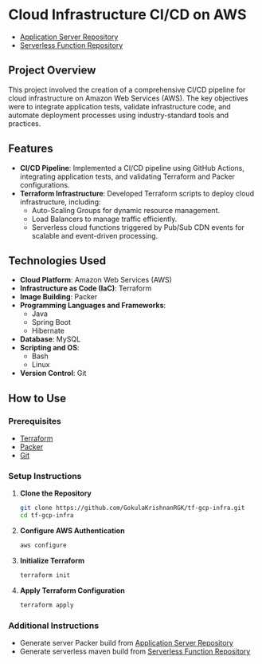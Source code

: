 # Cloud Infrastructure CI/CD on AWS


- [Application Server Repository](https://github.com/GokulaKrishnanRGK/cloud-webapp-server)
- [Serverless Function Repository](https://github.com/GokulaKrishnanRGK/serverless-function)

## Project Overview

This project involved the creation of a comprehensive CI/CD pipeline for cloud infrastructure on Amazon Web Services (AWS). The key objectives were to integrate application tests, validate infrastructure code, and automate deployment processes using industry-standard tools and practices.

## Features

- **CI/CD Pipeline**: Implemented a CI/CD pipeline using GitHub Actions, integrating application tests, and validating Terraform and Packer configurations.
- **Terraform Infrastructure**: Developed Terraform scripts to deploy cloud infrastructure, including:
  - Auto-Scaling Groups for dynamic resource management.
  - Load Balancers to manage traffic efficiently.
  - Serverless cloud functions triggered by Pub/Sub CDN events for scalable and event-driven processing.

## Technologies Used

- **Cloud Platform**: Amazon Web Services (AWS)
- **Infrastructure as Code (IaC)**: Terraform
- **Image Building**: Packer
- **Programming Languages and Frameworks**: 
  - Java
  - Spring Boot
  - Hibernate
- **Database**: MySQL
- **Scripting and OS**: 
  - Bash
  - Linux
- **Version Control**: Git

## How to Use

### Prerequisites

- [Terraform](https://learn.hashicorp.com/tutorials/terraform/install-cli)
- [Packer](https://learn.hashicorp.com/tutorials/packer/get-started-install-cli)
- [Git](https://git-scm.com/book/en/v2/Getting-Started-Installing-Git)

### Setup Instructions

1. **Clone the Repository**
   ```bash
   git clone https://github.com/GokulaKrishnanRGK/tf-gcp-infra.git
   cd tf-gcp-infra

2. **Configure AWS Authentication**
   ```bash
   aws configure

3. **Initialize Terraform**
   ```bash
   terraform init

4. **Apply Terraform Configuration**
   ```bash
   terraform apply

### Additional Instructions
- Generate server Packer build from [Application Server Repository](https://github.com/GokulaKrishnanRGK/cloud-webapp-server)
- Generate serverless maven build from [Serverless Function Repository](https://github.com/GokulaKrishnanRGK/serverless-function)
